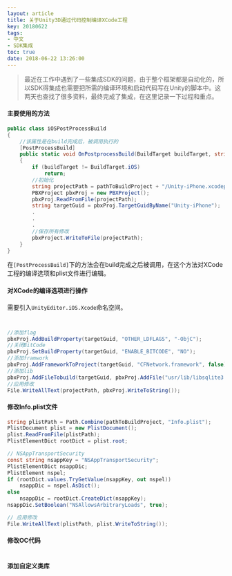 ```yaml
---
layout: article
title: 关于Unity3D通过代码控制编译XCode工程
key: 20180622
tags:
- 中文
- SDK集成
toc: true
date: 2018-06-22 13:26:00
---
```

> 最近在工作中遇到了一些集成SDK的问题，由于整个框架都是自动化的，所以SDK得集成也需要把所需的编译环境和启动代码写在Unity的脚本中。这两天也查找了很多资料，最终完成了集成，在这里记录一下过程和重点。

<!--more-->

#### 主要使用的方法

```c#
public class iOSPostProcessBuild
{
    //该属性是在build完成后，被调用执行的
    [PostProcessBuild]
    public static void OnPostprocessBuild(BuildTarget buildTarget, string pathToBuildProject)
    {
        if (buildTarget != BuildTarget.iOS)
            return;
        //初始化
        string projectPath = pathToBuildProject + "/Unity-iPhone.xcodeproj/project.pbxproj";
        PBXProject pbxProj = new PBXProject();
        pbxProj.ReadFromFile(projectPath);
        string targetGuid = pbxProj.TargetGuidByName("Unity-iPhone");
        .
        .
        .
        //保存所有修改
        pbxProject.WriteToFile(projectPath);
    }
}
```

在`[PostProcessBuild]`下的方法会在build完成之后被调用，在这个方法对XCode工程的编译选项和plist文件进行编辑。

#### 对XCode的编译选项进行操作

需要引入`UnityEditor.iOS.Xcode`命名空间。

```c#


//添加flag
pbxProj.AddBuildProperty(targetGuid, "OTHER_LDFLAGS", "-ObjC");
//关闭BitCode
pbxProj.SetBuildProperty(targetGuid, "ENABLE_BITCODE", "NO");
//添加framwork
pbxProj.AddFrameworkToProject(targetGuid, "CFNetwork.framework", false);
//添加lib
pbxProj.AddFileTobuild(targetGuid, pbxProj.AddFile("usr/lib/libsqlite3.tbd", "Frameworks/libsqlite3.tbd", PBXSourceTree.Sdk));
//应用修改
File.WriteAllText(projectPath, pbxProj.WriteToString());
```

#### 修改Info.plist文件

```c#
string plistPath = Path.Combine(pathToBuildProject, "Info.plist");
PlistDocument plist = new PlistDocument();
plist.ReadFromFile(plistPath);
PlistElementDict rootDict = plist.root;

// NSAppTransportSecurity
const string nsappKey = "NSAppTransportSecurity";
PlistElementDict nsappDic;
PlistElement nspel;
if (rootDict.values.TryGetValue(nsappKey, out nspel))
    nsappDic = nspel.AsDict();
else
    nsappDic = rootDict.CreateDict(nsappKey);
nsappDic.SetBoolean("NSAllowsArbitraryLoads", true);

// 应用修改
File.WriteAllText(plistPath, plist.WriteToString());
```

#### 修改OC代码

```c#

```

#### 添加自定义类库

```c#

```

